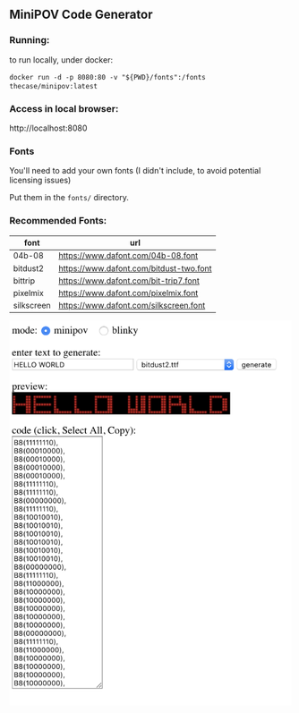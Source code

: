 ## MiniPOV Code Generator

### Running:
to run locally, under docker:

```
docker run -d -p 8080:80 -v "${PWD}/fonts":/fonts thecase/minipov:latest
```

### Access in local browser:

http://localhost:8080

### Fonts

You'll need to add your own fonts (I didn't include, to avoid potential licensing issues)

Put them in the `fonts/` directory.

### Recommended Fonts:
| font | url |
| -- | -- |
| 04b-08 | https://www.dafont.com/04b-08.font |
| bitdust2 |  https://www.dafont.com/bitdust-two.font |
| bittrip | https://www.dafont.com/bit-trip7.font |
| pixelmix | https://www.dafont.com/pixelmix.font |
| silkscreen | https://www.dafont.com/silkscreen.font |


![](./preview.png)
